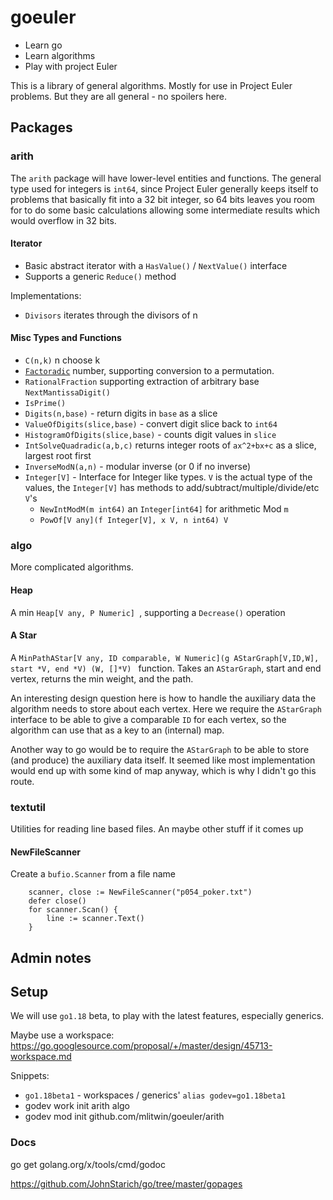 # goeuler

* Learn go
* Learn algorithms
* Play with project Euler

This is a library of general algorithms. Mostly for use in Project Euler problems. But they are all general - no spoilers here.

## Packages

### arith

The `arith` package will have lower-level entities and functions. The general type used for integers is `int64`, since Project Euler generally keeps itself to problems that basically fit into a 32 bit integer, so 64 bits leaves you room for to do some basic calculations allowing some intermediate results which would overflow in 32 bits.


#### Iterator

* Basic abstract iterator with a `HasValue()` / `NextValue()` interface
* Supports a generic `Reduce()` method

Implementations:
* `Divisors` iterates through the divisors of n

#### Misc Types and Functions

* `C(n,k)` n choose k
* [`Factoradic`](https://en.wikipedia.org/wiki/Factorial_number_system) number, supporting conversion to a permutation.
* `RationalFraction` supporting extraction of arbitrary base `NextMantissaDigit()`
* `IsPrime()`
* `Digits(n,base)` - return digits in `base` as a slice
* `ValueOfDigits(slice,base)` - convert digit slice back to `int64`
* `HistogramOfDigits(slice,base)` - counts digit values in `slice`
* `IntSolveQuadradic(a,b,c)` returns integer roots of `ax^2+bx+c` as a slice, largest root first
* `InverseModN(a,n)` - modular inverse (or 0 if no inverse)
* `Integer[V]` - Interface for Integer like types. `V` is the actual type of the values, the `Integer[V]` has methods to add/subtract/multiple/divide/etc `V`'s
    * `NewIntModM(m int64)` an `Integer[int64]` for arithmetic Mod `m`
    * `PowOf[V any](f Integer[V], x V, n int64) V`

### algo

More complicated algorithms.

#### Heap

A min `Heap[V any, P Numeric] `, supporting a `Decrease()` operation

#### A Star

A `MinPathAStar[V any, ID comparable, W Numeric](g AStarGraph[V,ID,W], start *V, end *V) (W, []*V) ` function. Takes an `AStarGraph`, start and end vertex, returns the min weight, and the path.

An interesting design question here is how to handle the auxiliary data the algorithm needs to store about each vertex. Here we require the `AStarGraph` interface to be able to give a comparable `ID` for each vertex, so the algorithm can use that as a key to an (internal) map.

Another way to go would be to require the `AStarGraph` to be able to store (and produce) the auxiliary data itself. It seemed like most implementation would end up with some kind of map anyway, which is why I didn't go this route.

### textutil

Utilities for reading line based files. An maybe other stuff if it comes up
#### NewFileScanner

Create a `bufio.Scanner` from a file name

```
	scanner, close := NewFileScanner("p054_poker.txt")
	defer close()
	for scanner.Scan() {
		line := scanner.Text()
	}
```

## Admin notes

## Setup

We will use `go1.18` beta, to play with the latest features, especially generics.

Maybe use a workspace: 
https://go.googlesource.com/proposal/+/master/design/45713-workspace.md

Snippets:

* `go1.18beta1` - workspaces / generics' `alias godev=go1.18beta1`
* godev work init arith algo
* godev mod init github.com/mlitwin/goeuler/arith

### Docs

go get golang.org/x/tools/cmd/godoc

https://github.com/JohnStarich/go/tree/master/gopages